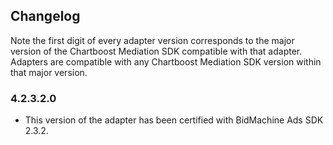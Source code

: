 ## Changelog

Note the first digit of every adapter version corresponds to the major version of the Chartboost Mediation SDK compatible with that adapter. 
Adapters are compatible with any Chartboost Mediation SDK version within that major version.

### 4.2.3.2.0
- This version of the adapter has been certified with BidMachine Ads SDK 2.3.2.
